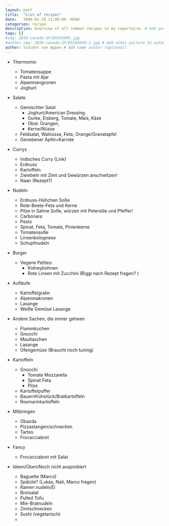 ```yaml
---
layout: post
title:  "List of recipes"
date:   3000-02-29 12:00:00 -0600
categories: recipe
description: Overview of all common recipes in my repertoire. # Add post description 
tags: []
#img: 2019-canada-SF/DSC03995.jpg
#author_img: 2019-canada-SF/DSC03940-2.jpg # Add other picture to author box
author: Vincent von Appen # Add name author (optional)
---
```



- Thermomix 
    - Tomatensuppe
    - Pasta mit Ajar 
    - Alpenmangronen 
    - Joghurt


- Salate 
    - Gemischter Salat
      - Joghurt/American Dressing 
      - Gurke, Eisberg, Tomate, Mais, Käse
      - Obst: Orangen, 
      - Kerne/Nüsse
    - Feldsalat, Walnüsse, Feta, Orange/Granatapfel 
    - Geriebener Apfel+Karrote  

- Currys 
    - Indisches Curry (Link)
    - Erdnuss
    - Kartoffeln  
    - Zwiebeln mit Zimt und Gewürzen anschwitzen!
    - Naan (Rezept?)

- Nudeln 
    - Erdnuss-Hühchen Soße 
    - Rote-Beete-Feta und Kerne
    - Pilze in Sahne Soße, würzen mit Petersilie und Pfeffer! 
    - Carbonara
    - Pesto
    - Spinat, Feta, Tomate, Pinienkerne
    - Tomatensoße
    - Linsenbolognese
    - Schupfnudeln

- Burger 
    - Vegane Petties:
        - Kidneybohnen
        - Rote Linsen mit Zucchini (Biggi nach Rezept fragen? )

- Aufläufe 
  - Kartoffelgratin
  - Alpenmakronen
  - Lasange
  - Weiße Gemüse Lasange

- Andere Sachen, die immer geheen 
    - Flammkuchen 
    - Gnocchi 
    - Maultaschen 
    - Lasange
    - Ofengemüse (Braucht noch tuning)

- Kartoffeln 
    - Gnocchi
        - Tomate Mozzarella
        - Spinat Feta
        - Pilze
    - Kartoffelpuffer
    - Bauernfrühstück/Bratkartoffeln
    - Rosmarinkartoffeln

- Mitbringen 
  - Obazda
  - Pizzastangen/schnecken
  - Tartes
  - Frocacciabrot

- Fancy 
  - Frocacciabrot mit Salat 



- Ideen/Üben/Noch nicht ausprobiert
    - Baguette (Marco)
    - Spätzle? (Lukas, Nati, Marco fragen)
    - Ramen nudeln/Ei  
    - Brotsalat 
    - Pulled Tofu 
    - Mie-Bratnudeln 
    - Zimtschnecken 
    - Sushi (vegetarisch)
    - 


